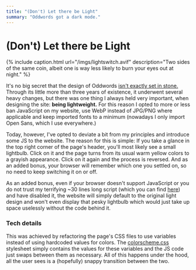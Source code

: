 ```yaml
---
title: "(Don't) Let there be Light"
summary: "Oddwords got a dark mode."
---
```


# (Don't) Let there be Light

{% include caption.html url="/imgs/lightswitch.avif" description="Two sides of the same coin, albeit one is way less likely to burn your eyes out at night." %}

It's no big secret that the design of Oddwords [isn't exactly set in stone.](/oddwords_history)
Through its little more than three years of existence, it underwent several heavy changes, but there
was one thing I always held very important, when designing the site: **being lightweight.** For this
reason I opted to more or less ban JavaScript on my website, use WebP instead of JPG/PNG where
applicable and keep imported fonts to a minimum (nowadays I only import Open Sans, which I use
everywhere.)

Today, however, I've opted to deviate a bit from my principles and introduce some JS to the website.
The reason for this is simple: If you take a glance in the top right corner of the page's header,
you'll most likely see a small lightbulb. Click on it and the page turns from its usual warm yellow
colors to a grayish appearance. Click on it again and the process is reversed. And as an added
bonus, your browser will remember which one you settled on, so no need to keep switching it on or
off.

As an added bonus, even if your browser doesn't support JavaScript or you do not trust my
terrifying ~30 lines long script (which you can find [here](/assets/js/lightswitch.js)) and have
disabled it, the website will simply default to the original light design and won't even display
that pesky lightbulb which would just take up space uselessly without the code behind it.

### Tech details

This was achieved by refactoring the page's CSS files to use variables instead of using hardcoded
values for colors. The [colorscheme.css](/css/colorscheme.css) stylesheet simply contains the
values for these variables and the JS code just swaps between them as necessary. All of this
happens under the hood, all the user sees is a (hopefully) snappy transition between the two.
